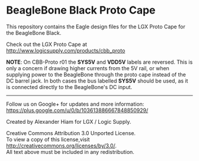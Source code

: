 BeagleBone Black Proto Cape
===========================

This repository contains the Eagle design files for the LGX Proto Cape for the BeagleBone Black.  

Check out the LGX Proto Cape at http://www.logicsupply.com/products/cbb_proto  


**NOTE**: On CBB-Proto r01 the **SYS5V** and **VDD5V** labels are reversed. This is only
a concern if drawing higher currents from the 5V rail, or when supplying power 
to the BeagleBone through the proto cape instead of the DC barrel jack. In 
both cases the bus labelled **SYS5V** should be used, as it is connected directly 
to the BeagleBone's DC input.  

----

Follow us on Google+ for updates and more information: https://plus.google.com/u/0/b/103613886667848850929/

Created by Alexander Hiam for LGX / Logic Supply.

Creative Commons Attribution 3.0 Unported License.  
To view a copy of this license,visit http://creativecommons.org/licenses/by/3.0/.  
All text above must be included in any redistribution. 